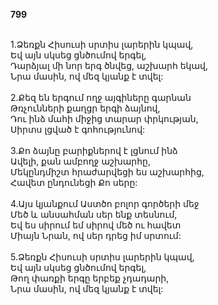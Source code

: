 **799**

\
1.Ձեռքն Հիսուսի սրտիս լարերին կպավ,\
Եվ այն սկսեց ցնծումով երգել,\
Դարձյալ մի նոր երգ ծնվեց, աշխարհ եկավ,\
Նրա մասին, ով մեզ կյանք է տվել:\
\
2.Քեզ են երգում ողջ այգիները գարնան\
Թռչունների քաղցր երգի ձայնով,\
Դու ինձ մահի միջից տարար փրկության,\
Սիրտս լցված է գոհությունով:\
\
3.Քո ձայնը բարիքներով է լցնում ինձ\
Ավելի, քան ամբողջ աշխարհը,\
Մեկընդմիշտ հրաժարվեցի ես աշխարհից,\
Հավետ ընդունեցի Քո սերը:\
\
4.Այս կյանքում Աստծո բոլոր գործերի մեջ\
Մեծ և անսահման սեր ենք տեսնում,\
Եվ ես սիրում եմ սիրով մեծ ու հավետ\
Միայն Նրան, ով սեր դրեց իմ սրտում:\
\
5.Ձեռքն Հիսուսի սրտիս լարերին կպավ,\
Եվ այն սկսեց ցնծումով երգել,\
Թող փառքի երգը երբեք չդադարի,\
Նրա մասին, ով մեզ կյանք է տվել:
